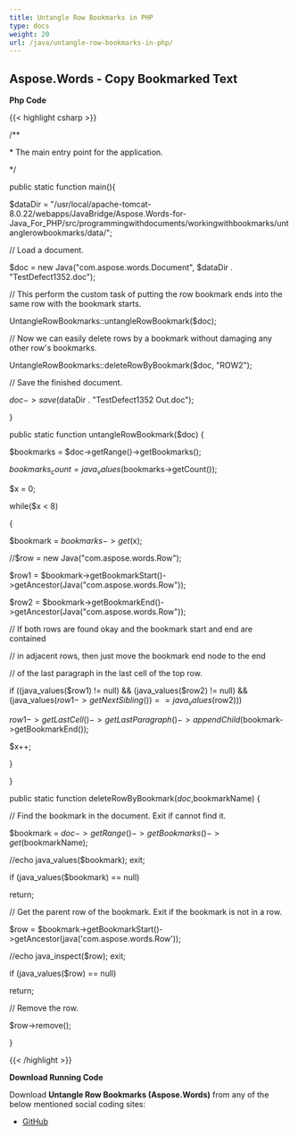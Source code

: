 ```yaml
---
title: Untangle Row Bookmarks in PHP
type: docs
weight: 20
url: /java/untangle-row-bookmarks-in-php/
---
```


## **Aspose.Words - Copy Bookmarked Text**
**Php Code**

{{< highlight csharp >}}

 /**

\* The main entry point for the application.

*/

public static function main(){

$dataDir = "/usr/local/apache-tomcat-8.0.22/webapps/JavaBridge/Aspose.Words-for-Java_For_PHP/src/programmingwithdocuments/workingwithbookmarks/untanglerowbookmarks/data/";

// Load a document.

$doc = new Java("com.aspose.words.Document", $dataDir . "TestDefect1352.doc");

// This perform the custom task of putting the row bookmark ends into the same row with the bookmark starts.

UntangleRowBookmarks::untangleRowBookmark($doc);

// Now we can easily delete rows by a bookmark without damaging any other row's bookmarks.

UntangleRowBookmarks::deleteRowByBookmark($doc, "ROW2");

// Save the finished document.

$doc->save($dataDir . "TestDefect1352 Out.doc");

}

public static function untangleRowBookmark($doc) {

$bookmarks = $doc->getRange()->getBookmarks();

$bookmarks_count = java_values($bookmarks->getCount());

$x = 0;

while($x < 8)

{

$bookmark = $bookmarks->get($x);

//$row = new Java("com.aspose.words.Row");

$row1 = $bookmark->getBookmarkStart()->getAncestor(Java("com.aspose.words.Row"));

$row2 = $bookmark->getBookmarkEnd()->getAncestor(Java("com.aspose.words.Row"));

// If both rows are found okay and the bookmark start and end are contained

// in adjacent rows, then just move the bookmark end node to the end

// of the last paragraph in the last cell of the top row.

if ((java_values($row1) != null) && (java_values($row2) != null) && (java_values($row1->getNextSibling()) == java_values($row2)))

$row1->getLastCell()->getLastParagraph()->appendChild($bookmark->getBookmarkEnd());

$x++;

}

}

public static function deleteRowByBookmark($doc,$bookmarkName) {

// Find the bookmark in the document. Exit if cannot find it.

$bookmark = $doc->getRange()->getBookmarks()->get($bookmarkName);

//echo java_values($bookmark); exit;

if (java_values($bookmark) == null)

return;

// Get the parent row of the bookmark. Exit if the bookmark is not in a row.

$row = $bookmark->getBookmarkStart()->getAncestor(java('com.aspose.words.Row'));

//echo java_inspect($row); exit;

if (java_values($row) == null)

return;

// Remove the row.

$row->remove();

}

{{< /highlight >}}

**Download Running Code**

Download **Untangle Row Bookmarks (Aspose.Words)** from any of the below mentioned social coding sites:

- [GitHub](https://github.com/aspose-words/Aspose.Words-for-Java/blob/master/Plugins/Aspose_Words_Java_for_PHP/src/programmingwithdocuments/workingwithbookmarks/untanglerowbookmarks/php/UntangleRowBookmarks.php)
